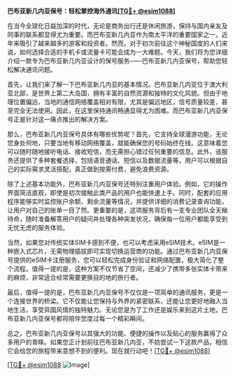 **巴布亚新几内亚保号：轻松掌控海外通讯[[TG💪+ @esim1088](https://t.me/s/esim1088)]**

在当今全球化日益加深的时代，无论是商务出行还是休闲旅游，保持与国内亲友及同事的联系都显得尤为重要。而巴布亚新几内亚作为南太平洋的重要国家之一，近年来吸引了越来越多的游客和投资者。然而，对于初次前往这个神秘国度的人们来说，如何选择合适的手机卡或流量卡可能会成为一大难题。今天，我们将为您详细介绍一款专为巴布亚新几内亚设计的保号服务——巴布亚新几内亚保号，帮助您轻松解决通讯问题。

首先，让我们来了解一下巴布亚新几内亚的基本情况。巴布亚新几内亚位于澳大利亚北部，是世界上第二大岛国，拥有丰富的自然资源和独特的文化风貌。但由于地理位置偏远，当地的通信网络覆盖相对有限，尤其是偏远地区，信号质量较差，甚至完全无法使用。因此，在这里保持通讯畅通显得尤为困难。而巴布亚新几内亚保号正是针对这一痛点推出的解决方案。

那么，巴布亚新几内亚保号具体有哪些优势呢？首先，它支持全球漫游功能，无论您身处何地，只要当地有移动网络覆盖，就能确保您的号码始终在线。这意味着您可以随时随地接听电话、接收短信，而无需担心错过任何重要的信息。此外，该服务还提供了多种套餐选择，包括语音通话、短信以及数据流量等，用户可以根据自己的实际需求灵活搭配，真正做到按需付费，避免浪费资源。

除了上述基本功能外，巴布亚新几内亚保号还特别注重用户体验。例如，它的操作界面简洁直观，即使是初次接触此类产品的用户也能快速上手。同时，配套的应用程序能够实时监控账户余额、剩余流量等情况，并提供详细的消费记录查询功能，让用户对自己的账单一目了然。更重要的是，这项服务背后有一支专业团队全天候待命，随时准备解答用户的疑问并处理各种突发状况，确保每一位用户都能享受到无忧无虑的服务体验。

当然，如果您对传统实体SIM卡感到不便，也可以考虑采用eSIM技术。eSIM是一种嵌入式芯片，无需物理插拔即可实现切换运营商的功能。通过巴布亚新几内亚保号提供的eSIM卡注册服务，您可以轻松完成身份验证和网络配置，极大简化了整个流程。值得一提的是，这种方案不仅节省了空间，还减少了携带多张实体卡带来的麻烦，非常适合经常需要更换目的地的旅行者。

最后，值得一提的是，巴布亚新几内亚保号不仅仅是一项简单的通讯服务，更是一个连接世界的桥梁。它不仅能让您保持与外界的紧密联系，还能让您更好地融入当地生活，享受异国风情的独特魅力。无论您是为了工作还是娱乐来到这片土地，巴布亚新几内亚保号都将陪伴您度过每一个精彩瞬间。

总之，巴布亚新几内亚保号以其强大的功能、便捷的操作以及贴心的服务赢得了众多用户的青睐。如果您正计划前往巴布亚新几内亚，不妨尝试一下这款产品，相信它会给您的旅程带来意想不到的便利。现在就行动吧！[[TG💪+ @esim1088](https://t.me/s/esim1088)]

[[TG💪+ @esim1088](https://t.me/s/esim1088) ![Image](https://i.postimg.cc/4NQfJmqS/Snipaste-2025-05-13-00-14-12.png)]